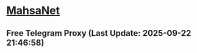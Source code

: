 
# [MahsaNet](https://t.me/mahsa_net)
## Free Telegram Proxy (Last Update: 2025-09-22 21:46:58)

    